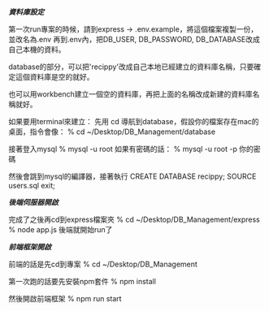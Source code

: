 ***資料庫設定***

第一次run專案的時候，請到express -> .env.example，將這個檔案複製一份，並改名為.env
再到.env內，把DB_USER, DB_PASSWORD, DB_DATABASE改成自己本機的資料。

database的部分，可以把'recippy'改成自己本地已經建立的資料庫名稱，只要確定這個資料庫是空的就好。

也可以用workbench建立一個空的資料庫，再把上面的名稱改成新建的資料庫名稱就好。

如果要用terminal來建立：
先用 cd 導航到database，假設你的檔案存在mac的桌面，指令會像：
% cd ~/Desktop/DB_Management/database

接著登入mysql
% mysql -u root
如果有密碼的話：
% mysql -u root -p 你的密碼

然後會跳到mysql的編譯器，接著執行
CREATE DATABASE recippy;
SOURCE users.sql
exit;

***後端伺服器開啟***

完成了之後再cd到express檔案夾
% cd ~/Desktop/DB_Management/express
% node app.js
後端就開始run了

***前端框架開啟***

前端的話是先cd到專案
% cd ~/Desktop/DB_Management

第一次跑的話要先安裝npm套件
% npm install

然後開啟前端框架
% npm run start

